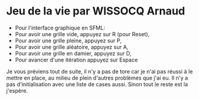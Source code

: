 # Jeu de la vie par WISSOCQ Arnaud

- Pour l'interface graphique en SFML:
- Pour avoir une grille vide, appuyez sur R (pour Reset),
- Pour avoir une grille pleine, appuyez sur P,
- Pour avoir une grille aléatoire, appuyez sur A,
- Pour avoir une grille en damier, appuyez sur D,
- Pour avancer d'une itération appuyez sur Espace

Je vous préviens tout de suite, il n'y a pas de tore car je n'ai pas réussi à le mettre en place, au milieu de plein d'autres problèmes que j'ai eu.
Il n'y a pas d'initialisation avec une liste de cases aussi.
Sinon tout le reste est la j'espère.
